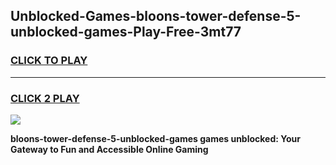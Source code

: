 
## Unblocked-Games-bloons-tower-defense-5-unblocked-games-Play-Free-3mt77
<h3>
<a href="https://premium76.site?title=bloons-tower-defense-5-unblocked-games&ref=18A1">CLICK TO PLAY</a></h3>
<hr>

<h3>
<a href="https://premium76.site?title=bloons-tower-defense-5-unblocked-games&ref=18A1">CLICK 2 PLAY</a>
  
</h3>

<a href="https://premium76.site?title=bloons-tower-defense-5-unblocked-games&ref=18A1"><img src="https://clearcache.store/games.png"></a>


**bloons-tower-defense-5-unblocked-games games unblocked: Your Gateway to Fun and Accessible Online Gaming**
